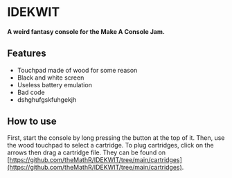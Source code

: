 IDEKWIT
=======

#### A weird fantasy console for the Make A Console Jam.

Features
--------
  - Touchpad made of wood for some reason
  - Black and white screen
  - Useless battery emulation
  - Bad code
  - dshghufgskfuhgekjh

How to use
----------

First, start the console by long pressing the button at the top of it. Then, use the wood touchpad to select a cartridge. To plug cartridges, click on the arrows then drag a cartridge file. They can be found on [https://github.com/theMathR/IDEKWIT/tree/main/cartridges](https://github.com/theMathR/IDEKWIT/tree/main/cartridges).
